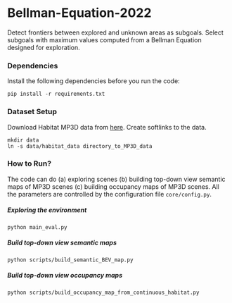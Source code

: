 # Bellman-Equation-2022
Detect frontiers between explored and unknown areas as subgoals.
Select subgoals with maximum values computed from a Bellman Equation designed for exploration.

### Dependencies
Install the following dependencies before you run the code:
```
pip install -r requirements.txt
```

### Dataset Setup
Download Habitat MP3D data from [here](http://https://github.com/facebookresearch/habitat-lab "here").
Create softlinks to the data.
```
mkdir data
ln -s data/habitat_data directory_to_MP3D_data
```

### How to Run?
The code can do (a) exploring scenes (b) building top-down view semantic maps of MP3D scenes (c) building occupancy maps of MP3D scenes.
All the parameters are controlled by the configuration file `core/config.py`.
##### Exploring the environment
```
python main_eval.py
```
##### Build top-down view semantic maps
```
python scripts/build_semantic_BEV_map.py
```
##### Build top-down view occupancy maps
```
python scripts/build_occupancy_map_from_continuous_habitat.py
```
